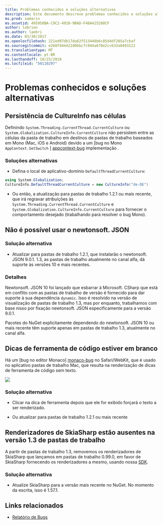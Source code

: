 ```yaml
---
title: Problemas conhecidos e soluções alternativas
description: Este documento descreve problemas conhecidos e soluções alternativas para pastas de trabalho do Xamarin. Ele aborda problemas de CultureInfo, problemas JSON e muito mais.
ms.prod: xamarin
ms.assetid: 495958BA-C9C2-4910-9BAD-F48A425208CF
author: lobrien
ms.author: laobri
ms.date: 03/30/2017
ms.openlocfilehash: 221ed97db17da62f513448b6c85d4df205a7cbaf
ms.sourcegitcommit: e268fd44422d0bbc7c944a678e2cc633a0493122
ms.translationtype: MT
ms.contentlocale: pt-BR
ms.lasthandoff: 10/25/2018
ms.locfileid: "50110297"
---
```

# <a name="known-issues--workarounds"></a>Problemas conhecidos e soluções alternativas

## <a name="persistence-of-cultureinfo-across-cells"></a>Persistência de CultureInfo nas células

Definindo `System.Threading.CurrentThread.CurrentCulture` ou `System.Globalization.CultureInfo.CurrentCulture` não persistem entre as células da pasta de trabalho em destinos de pastas de trabalho baseados em Mono (Mac, iOS e Android) devido a um [bug no Mono `AppContext.SetSwitch` ] [ appcontext-bug] implementação .

### <a name="workarounds"></a>Soluções alternativas

* Defina o local de aplicativo-domínio `DefaultThreadCurrentCulture`:
```csharp
using System.Globalization;
CultureInfo.DefaultThreadCurrentCulture = new CultureInfo("de-DE")
```

* Ou então, a atualização para pastas de trabalho 1.2.1 ou mais recente, que irá regravar atribuições às `System.Threading.CurrentThread.CurrentCulture` e `System.Globalization.CultureInfo.CurrentCulture` para fornecer o comportamento desejado (trabalhando para resolver o bug Mono).

## <a name="unable-to-use-newtonsoftjson"></a>Não é possível usar o newtonsoft. JSON

### <a name="workaround"></a>Solução alternativa

* Atualizar para pastas de trabalho 1.2.1, que instalarão o newtonsoft. JSON 9.0.1.
  1.3, as pastas de trabalho atualmente no canal alfa, dá suporte às versões 10 e mais recentes.

### <a name="details"></a>Detalhes

Newtonsoft. JSON 10 foi lançado que esbarrar à Microsoft. CSharp que está em conflito com as pastas de trabalho de versão é fornecido para dar suporte à sua dependência `dynamic`. Isso é resolvido na versão de visualização de pastas de trabalho 1.3, mas por enquanto, trabalhamos com base nisso por fixação newtonsoft. JSON especificamente para a versão 9.0.1.

Pacotes do NuGet explicitamente dependendo do newtonsoft. JSON 10 ou mais recente têm suporte apenas em pastas de trabalho 1.3, atualmente no canal alfa.

## <a name="code-tooltips-are-blank"></a>Dicas de ferramenta de código estiver em branco

Há um [bug no editor Monaco] [ monaco-bug] no Safari/WebKit, que é usado no aplicativo pastas de trabalho Mac, que resulta na renderização de dicas de ferramenta de código sem texto.

![](general-images/monaco-signature-help-bug.png)

### <a name="workaround"></a>Solução alternativa

* Clicar na dica de ferramenta depois que ele for exibido forçará o texto a ser renderizado.

* Ou atualizar para pastas de trabalho 1.2.1 ou mais recente

[appcontext-bug]: https://bugzilla.xamarin.com/show_bug.cgi?id=54448
[monaco-bug]: https://github.com/Microsoft/monaco-editor/issues/408

## <a name="skiasharp-renderers-are-missing-in-workbooks-13"></a>Renderizadores de SkiaSharp estão ausentes na versão 1.3 de pastas de trabalho

A partir de pastas de trabalho 1.3, removemos os renderizadores de SkiaSharp que lançamos em pastas de trabalho 0.99.0, em favor de SkiaSharp fornecendo os renderizadores a mesmo, usando nossa [SDK](~/tools/workbooks/sdk/index.md).

### <a name="workaround"></a>Solução alternativa

* Atualize SkiaSharp para a versão mais recente no NuGet. No momento da escrita, isso é 1.57.1.

## <a name="related-links"></a>Links relacionados

- [Relatório de Bugs](~/tools/workbooks/install.md#reporting-bugs)
